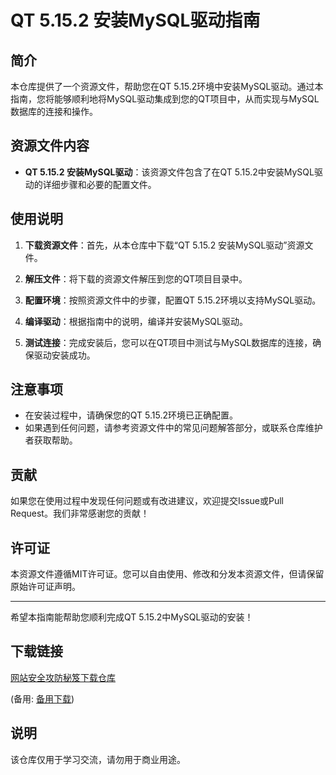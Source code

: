 # QT 5.15.2 安装MySQL驱动指南

## 简介

本仓库提供了一个资源文件，帮助您在QT 5.15.2环境中安装MySQL驱动。通过本指南，您将能够顺利地将MySQL驱动集成到您的QT项目中，从而实现与MySQL数据库的连接和操作。

## 资源文件内容

- **QT 5.15.2 安装MySQL驱动**：该资源文件包含了在QT 5.15.2中安装MySQL驱动的详细步骤和必要的配置文件。

## 使用说明

1. **下载资源文件**：首先，从本仓库中下载“QT 5.15.2 安装MySQL驱动”资源文件。

2. **解压文件**：将下载的资源文件解压到您的QT项目目录中。

3. **配置环境**：按照资源文件中的步骤，配置QT 5.15.2环境以支持MySQL驱动。

4. **编译驱动**：根据指南中的说明，编译并安装MySQL驱动。

5. **测试连接**：完成安装后，您可以在QT项目中测试与MySQL数据库的连接，确保驱动安装成功。

## 注意事项

- 在安装过程中，请确保您的QT 5.15.2环境已正确配置。
- 如果遇到任何问题，请参考资源文件中的常见问题解答部分，或联系仓库维护者获取帮助。

## 贡献

如果您在使用过程中发现任何问题或有改进建议，欢迎提交Issue或Pull Request。我们非常感谢您的贡献！

## 许可证

本资源文件遵循MIT许可证。您可以自由使用、修改和分发本资源文件，但请保留原始许可证声明。

---

希望本指南能帮助您顺利完成QT 5.15.2中MySQL驱动的安装！

## 下载链接
[网站安全攻防秘笈下载仓库](https://pan.quark.cn/s/e3d1a3de1d47) 

(备用: [备用下载](https://pan.baidu.com/s/1KK7Vu3taTRvBsJ959-FCcQ?pwd=1234))

## 说明

该仓库仅用于学习交流，请勿用于商业用途。
